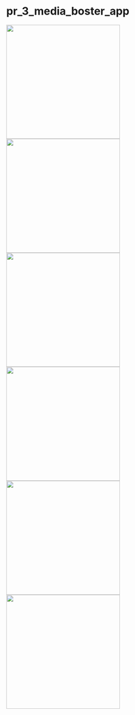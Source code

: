 # pr_3_media_boster_app

<img src = "https://github.com/nikunjparmar21899/pr_3_media_boster_app/assets/121547318/5dbb0416-128b-4230-808b-62439db0cb0c" width = "300">


<img src = "https://github.com/nikunjparmar21899/pr_3_media_boster_app/assets/121547318/121dd7cd-88ee-4cd7-acf6-fe37f2a6b63d" width = "300">



<img src = "https://github.com/nikunjparmar21899/pr_3_media_boster_app/assets/121547318/6d8cbb41-6a88-4004-9551-4287224c0ce3" width = "300">



<img src = "https://github.com/nikunjparmar21899/pr_3_media_boster_app/assets/121547318/639974eb-f796-4a14-8502-53b35fcb1179" width = "300">





<img src = "https://github.com/nikunjparmar21899/pr_3_media_boster_app/assets/121547318/c9a31378-c980-4c7e-8f40-afd998b2abe9" width = "300">

<img src = "https://github.com/nikunjparmar21899/pr_3_media_boster_app/assets/121547318/e4992efb-15ce-4161-85ff-47ec842c6cf2" width = "300">

